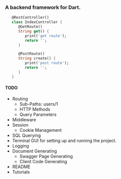 ### A backend framework for Dart.

```dart
   @RestController()
   class IndexController {
      @GetRoute()
      String get() {
         print('get route');
         return '';
      }

      @PostRoute()
      String create() {
         print('post route');
         return '';
      }
   }
```

#### TODO 
- Routing
   - Sub-Paths: users/1 
   - HTTP Methods
   - Query Parameters  
- Middleware
- Session
   - Cookie Management  
- SQL Querying 
- Terminal GUI for setting up and running the project. 
- Logging
- Document Generating
   - Swagger Page Generating
   - Client Code Generating
- README
- Tutorials

